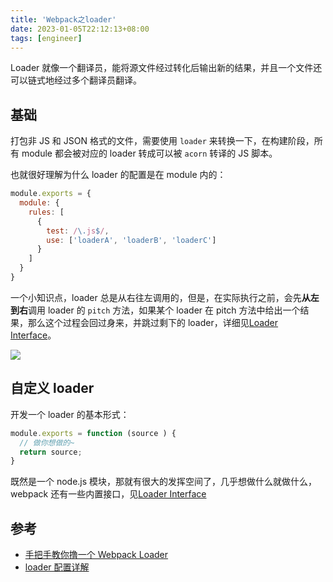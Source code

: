 ```yaml
---
title: 'Webpack之loader'
date: 2023-01-05T22:12:13+08:00
tags: [engineer]
---
```


Loader 就像一个翻译员，能将源文件经过转化后输出新的结果，并且一个文件还可以链式地经过多个翻译员翻译。

## 基础

打包非 JS 和 JSON 格式的文件，需要使用 `loader` 来转换一下，在构建阶段，所有 module 都会被对应的 loader 转成可以被 `acorn` 转译的 JS 脚本。

也就很好理解为什么 loader 的配置是在 module 内的：

```JavaScript
module.exports = {
  module: {
    rules: [
      {
        test: /\.js$/,
        use: ['loaderA', 'loaderB', 'loaderC']
      }
    ]
  }
}
```

一个小知识点，loader 总是从右往左调用的，但是，在实际执行之前，会先**从左到右**调用 loader 的 `pitch` 方法，如果某个 loader 在 pitch 方法中给出一个结果，那么这个过程会回过身来，并跳过剩下的 loader，详细见[Loader Interface](https://webpack.docschina.org/api/loaders/)。

![](https://cdn.staticaly.com/gh/yokiizx/picgo@master/img/202301051444588.png)

## 自定义 loader

开发一个 loader 的基本形式：

```JavaScript
module.exports = function (source ) {
  // 做你想做的~
  return source;
}
```

既然是一个 node.js 模块，那就有很大的发挥空间了，几乎想做什么就做什么，webpack 还有一些内置接口，见[Loader Interface](https://webpack.js.org/api/loaders/)

## 参考

- [手把手教你撸一个 Webpack Loader](https://juejin.cn/post/6844903555673882632#heading-8)
- [loader 配置详解](https://juejin.cn/post/6847902222873788430#heading-2)
